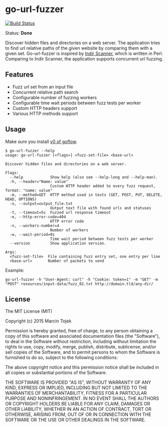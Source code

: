 # go-url-fuzzer

[![Build Status](https://travis-ci.org/mtojek/go-url-fuzzer.svg?branch=master)](https://travis-ci.org/mtojek/go-url-fuzzer)

Status: **Done**

Discover hidden files and directories on a web server. The application tries to find url relative paths of the given website by comparing them with a given set. Go-url-fuzzer is inspired by [Indir Scanner](http://indir.uw-team.org/), which is written in Perl. Comparing to Indir Scanner, the application supports concurrent url fuzzing.

## Features

* Fuzz url set from an input file
* Concurrent relative path search
* Configurable number of fuzzing workers
* Configurable time wait periods between fuzz tests per worker
* Custom HTTP headers support
* Various HTTP methods support

## Usage

Make sure you install [v0 of goflow](https://github.com/trustmaster/goflow/tree/v0). 

~~~
$ go-url-fuzzer --help
usage: go-url-fuzzer [<flags>] <fuzz-set-file> <base-url>

Discover hidden files and directories on a web server.

Flags:
  --help            Show help (also see --help-long and --help-man).
  -h, --header="Name: value"
                    Custom HTTP header added to every fuzz request, format: "name: value"
  -m, --method=GET  HTTP method used in tests (GET, POST, PUT, DELETE, HEAD, OPTIONS)
  -o, --output=output_file.txt
                    Output text file with found urls and statuses
  -t, --timeout=5s  Fuzzed url response timeout
  -e, --http-error-code=404
                    HTTP error code
  -n, --workers-number=4
                    Number of workers
  -w, --wait-period=0s
                    Time wait period between fuzz tests per worker
  --version         Show application version.

Args:
  <fuzz-set-file>  File containing fuzz entry set, one entry per line
  <base-url>       Number of packets to send
~~~

Example:
~~~
go-url-fuzzer -h "User-Agent: curl" -h "Cookie: token=1" -m "GET" -m "POST" resources/input-data/fuzz_02.txt http://domain.tld/any-dir/
~~~

## License

The MIT License (MIT)

Copyright (c) 2015 Marcin Tojek

Permission is hereby granted, free of charge, to any person obtaining a copy
of this software and associated documentation files (the "Software"), to deal
in the Software without restriction, including without limitation the rights
to use, copy, modify, merge, publish, distribute, sublicense, and/or sell
copies of the Software, and to permit persons to whom the Software is
furnished to do so, subject to the following conditions:

The above copyright notice and this permission notice shall be included in all
copies or substantial portions of the Software.

THE SOFTWARE IS PROVIDED "AS IS", WITHOUT WARRANTY OF ANY KIND, EXPRESS OR
IMPLIED, INCLUDING BUT NOT LIMITED TO THE WARRANTIES OF MERCHANTABILITY,
FITNESS FOR A PARTICULAR PURPOSE AND NONINFRINGEMENT. IN NO EVENT SHALL THE
AUTHORS OR COPYRIGHT HOLDERS BE LIABLE FOR ANY CLAIM, DAMAGES OR OTHER
LIABILITY, WHETHER IN AN ACTION OF CONTRACT, TORT OR OTHERWISE, ARISING FROM,
OUT OF OR IN CONNECTION WITH THE SOFTWARE OR THE USE OR OTHER DEALINGS IN THE
SOFTWARE.


